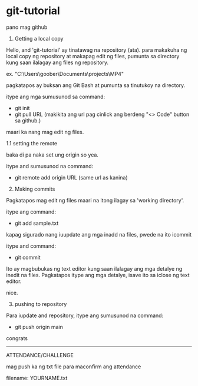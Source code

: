 # git-tutorial
pano mag github



1. Getting a local copy

Hello, and 'git-tutorial' ay tinatawag na repository (ata).
para makakuha ng local copy ng repository at makapag edit
ng files, pumunta sa directory kung saan ilalagay ang
files ng repository.

ex. "C:\Users\goober\Documents\projects\MP4"

pagkatapos ay buksan ang Git Bash at pumunta sa tinutukoy
na directory.

itype ang mga sumusunod sa command:
- git init
- git pull URL
	(makikita ang url pag cinlick ang berdeng "<> Code" 
	button sa github.)

maari ka nang mag edit ng files.



   1.1 setting the remote

baka di pa naka set ung origin so yea.

itype and sumusunod na command:
- git remote add origin URL
	(same url as kanina)



2. Making commits
 
Pagkatapos mag edit ng files maari na itong ilagay sa
'working directory'.

itype ang command:
- git add sample.txt

kapag sigurado nang iuupdate ang mga inadd na files,
pwede na ito icommit

itype and command:
- git commit

Ito ay magbubukas ng text editor kung saan ilalagay
ang mga detalye ng inedit na files. Pagkatapos itype
ang mga detalye, isave ito sa iclose ng text editor.

nice.



3. pushing to repository

Para iupdate and repository, 
itype ang sumusunod na command:
- git push origin main

congrats


________________________________________________________
ATTENDANCE/CHALLENGE

mag push ka ng txt file para maconfirm ang attendance

filename: YOURNAME.txt
